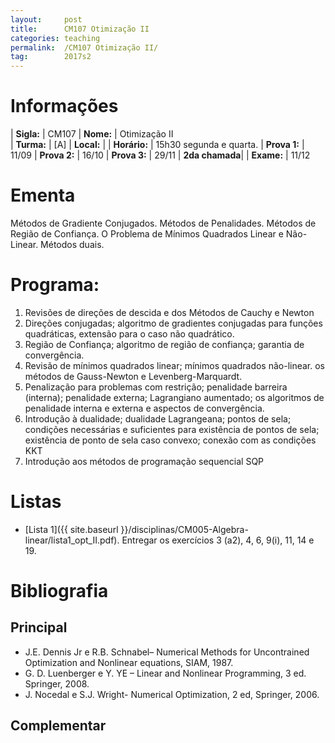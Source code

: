 ```yaml
---
layout:     post
title:      CM107 Otimização II
categories: teaching
permalink:  /CM107 Otimização II/
tag:        2017s2
---
```


# Informações

  | **Sigla:**   | CM107
  | **Nome:**    | Otimização II  
  | **Turma:**   | [A]
  | **Local:**   | 
  | **Horário:** | 15h30 segunda e quarta. 
  | **Prova 1:** | 11/09
  | **Prova 2:** | 16/10
  | **Prova 3:** | 29/11
  | **2da chamada**| 
  | **Exame:**   | 11/12

# Ementa
  
  Métodos de Gradiente Conjugados.
  Métodos de Penalidades.
  Métodos de Região de Confiança.
  O Problema de Mínimos Quadrados Linear e Não-Linear. 
  Métodos duais.

# Programa:
 
 1. Revisões de direções de descida e dos Métodos de Cauchy e Newton
 2. Direções conjugadas; algoritmo de gradientes conjugadas para funções quadráticas, 
 extensão para o caso não quadrático.
 3. Região de Confiança; algoritmo de região de confiança; garantia de convergência.
 4. Revisão de mínimos quadrados linear; mínimos quadrados não-linear. 
 os métodos de Gauss-Newton e Levenberg-Marquardt.
 5. Penalização para problemas com restrição; 
 penalidade barreira (interna); penalidade externa; Lagrangiano aumentado; 
 os algoritmos de penalidade interna e externa e aspectos de convergência.
 6. Introdução à dualidade; dualidade Lagrangeana; pontos de sela; 
 condições necessárias e suficientes para existência de pontos de sela; 
 existência de ponto de sela caso convexo; conexão com as condições KKT
 7. Introdução aos métodos de programação sequencial SQP

# Listas
  
  - [Lista 1]({{ site.baseurl }}/disciplinas/CM005-Algebra-linear/lista1_opt_II.pdf). Entregar os exercícios 3 (a2), 4, 6, 9(i), 11, 14 e 19.
  
# Bibliografia

## Principal

- J.E. Dennis Jr e R.B. Schnabel– Numerical Methods for Uncontrained Optimization and 
  Nonlinear equations, SIAM, 1987.
- G. D. Luenberger e Y. YE – Linear and Nonlinear Programming, 
3 ed. Springer, 2008.
- J. Nocedal e S.J. Wright- Numerical Optimization, 2 ed, Springer, 2006.

## Complementar
